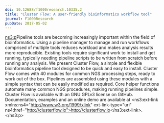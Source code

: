 ```yaml
---
doi: 10.12688/f1000research.10335.2
title: "Cluster Flow: A user-friendly bioinformatics workflow tool"
journal: F1000Research
pubDate: 2017-05-02
---
```


<ns3:p>Pipeline tools are becoming increasingly important within the field of bioinformatics. Using a pipeline manager to manage and run workflows comprised of multiple tools reduces workload and makes analysis results more reproducible. Existing tools require significant work to install and get running, typically needing pipeline scripts to be written from scratch before running any analysis. We present Cluster Flow, a simple and flexible bioinformatics pipeline tool designed to be quick and easy to install. Cluster Flow comes with 40 modules for common NGS processing steps, ready to work out of the box. Pipelines are assembled using these modules with a simple syntax that can be easily modified as required. Core helper functions automate many common NGS procedures, making running pipelines simple. Cluster Flow is available with an GNU GPLv3 license on GitHub. Documentation, examples and an online demo are available at <ns3:ext-link xmlns:ns4="http://www.w3.org/1999/xlink" ext-link-type="uri" ns4:href="http://clusterflow.io">http://clusterflow.io</ns3:ext-link>.</ns3:p>
